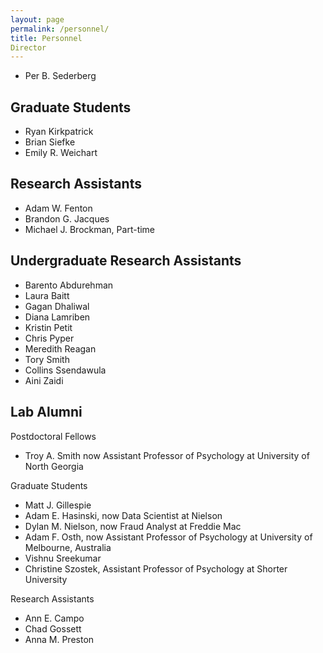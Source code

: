 ```yaml
---
layout: page
permalink: /personnel/
title: Personnel
Director
---
```

* Per B. Sederberg

Graduate Students
---
* Ryan Kirkpatrick
* Brian Siefke
* Emily R. Weichart

Research Assistants
---
* Adam W. Fenton
* Brandon G. Jacques
* Michael J. Brockman, Part-time

Undergraduate Research Assistants
---
* Barento Abdurehman
* Laura Baitt
* Gagan Dhaliwal
* Diana Lamriben
* Kristin Petit
* Chris Pyper
* Meredith Reagan
* Tory Smith
* Collins Ssendawula
* Aini Zaidi

Lab Alumni
---
Postdoctoral Fellows

* Troy A. Smith now Assistant Professor of Psychology at University of North Georgia

Graduate Students

* Matt J. Gillespie
* Adam E. Hasinski, now Data Scientist at Nielson
* Dylan M. Nielson, now Fraud Analyst at Freddie Mac
* Adam F. Osth, now Assistant Professor of Psychology at University of Melbourne, Australia
* Vishnu Sreekumar
* Christine Szostek, Assistant Professor of Psychology at Shorter University

Research Assistants

* Ann E. Campo
* Chad Gossett
* Anna M. Preston

